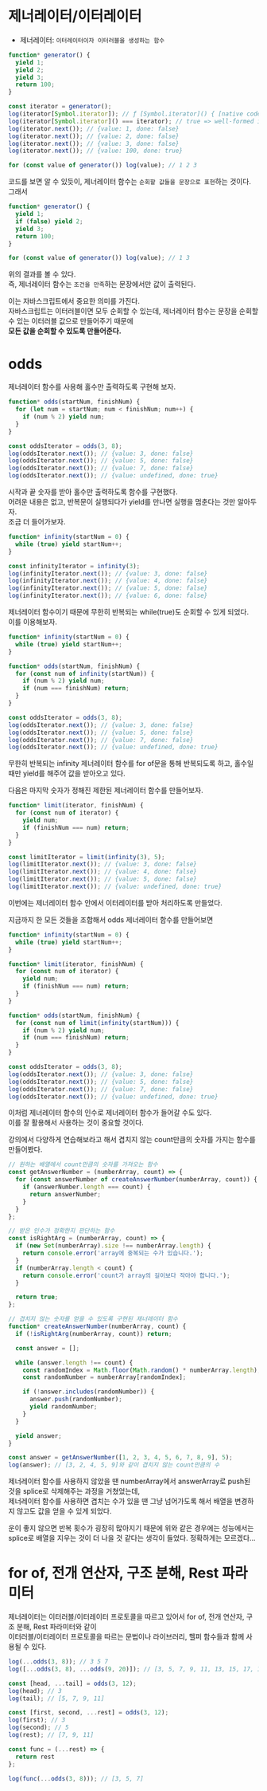 # 제너레이터/이터레이터
- 제너레이터: `이터레이터이자 이터러블을 생성하는 함수`

```javascript
function* generator() {
  yield 1;
  yield 2;
  yield 3;
  return 100;
}

const iterator = generator();
log(iterator[Symbol.iterator]); // ƒ [Symbol.iterator]() { [native code] }
log(iterator[Symbol.iterator]() === iterator); // true => well-formed iterator
log(iterator.next()); // {value: 1, done: false}
log(iterator.next()); // {value: 2, done: false}
log(iterator.next()); // {value: 3, done: false}
log(iterator.next()); // {value: 100, done: true}

for (const value of generator()) log(value); // 1 2 3
```

코드를 보면 알 수 있듯이, 제너레이터 함수는 `순회할 값들을 문장으로 표현`하는 것이다.<br>
그래서 
```javascript
function* generator() {
  yield 1;
  if (false) yield 2;
  yield 3;
  return 100;
}

for (const value of generator()) log(value); // 1 3
```
위의 결과를 볼 수 있다.<br>
즉, 제너레이터 함수는 `조건을 만족`하는 문장에서만 값이 출력된다.

이는 자바스크립트에서 중요한 의미를 가진다. <br>
자바스크립트는 이터러블이면 모두 순회할 수 있는데, 제너레이터 함수는 문장을 순회할 수 있는 이터러블 값으로 만들어주기 때문에 <br>
**모든 값을 순회할 수 있도록 만들어준다.**

# odds
제너레이터 함수를 사용해 홀수만 출력하도록 구현해 보자.
```javascript
function* odds(startNum, finishNum) {
  for (let num = startNum; num < finishNum; num++) {
    if (num % 2) yield num;
  }
}

const oddsIterator = odds(3, 8);
log(oddsIterator.next()); // {value: 3, done: false}
log(oddsIterator.next()); // {value: 5, done: false}
log(oddsIterator.next()); // {value: 7, done: false}
log(oddsIterator.next()); // {value: undefined, done: true}
```
시작과 끝 숫자를 받아 홀수만 출력하도록 함수를 구현했다. <br>
어려운 내용은 없고, 반복문이 실행되다가 yield를 만나면 실행을 멈춘다는 것만 알아두자.<br>
조금 더 들어가보자.

```javascript
function* infinity(startNum = 0) {
  while (true) yield startNum++;
}

const infinityIterator = infinity(3);
log(infinityIterator.next()); // {value: 3, done: false}
log(infinityIterator.next()); // {value: 4, done: false}
log(infinityIterator.next()); // {value: 5, done: false}
log(infinityIterator.next()); // {value: 6, done: false}
```
제너레이터 함수이기 때문에 무한히 반복되는 while(true)도 순회할 수 있게 되었다.<br>
이를 이용해보자.

```javascript
function* infinity(startNum = 0) {
  while (true) yield startNum++;
}

function* odds(startNum, finishNum) {
  for (const num of infinity(startNum)) {
    if (num % 2) yield num;
    if (num === finishNum) return;
  }
}

const oddsIterator = odds(3, 8);
log(oddsIterator.next()); // {value: 3, done: false}
log(oddsIterator.next()); // {value: 5, done: false}
log(oddsIterator.next()); // {value: 7, done: false}
log(oddsIterator.next()); // {value: undefined, done: true}
```
무한히 반복되는 infinity 제너레이터 함수를 for of문을 통해 반복되도록 하고, 홀수일 때만 yield를 해주어 값을 받아오고 있다.

다음은 마지막 숫자가 정해진 제한된 제너레이터 함수를 만들어보자.
```javascript
function* limit(iterator, finishNum) {
  for (const num of iterator) {
    yield num;
    if (finishNum === num) return;
  }
}

const limitIterator = limit(infinity(3), 5);
log(limitIterator.next()); // {value: 3, done: false}
log(limitIterator.next()); // {value: 4, done: false}
log(limitIterator.next()); // {value: 5, done: false}
log(limitIterator.next()); // {value: undefined, done: true}
```
이번에는 제너레이터 함수 안에서 이터레이터를 받아 처리하도록 만들었다.

지금까지 한 모든 것들을 조합해서 odds 제너레이터 함수를 만들어보면
```javascript
function* infinity(startNum = 0) {
  while (true) yield startNum++;
}

function* limit(iterator, finishNum) {
  for (const num of iterator) {
    yield num;
    if (finishNum === num) return;
  }
}

function* odds(startNum, finishNum) {
  for (const num of limit(infinity(startNum))) {
    if (num % 2) yield num;
    if (num === finishNum) return;
  }
}

const oddsIterator = odds(3, 8);
log(oddsIterator.next()); // {value: 3, done: false}
log(oddsIterator.next()); // {value: 5, done: false}
log(oddsIterator.next()); // {value: 7, done: false}
log(oddsIterator.next()); // {value: undefined, done: true}
```
이처럼 제너레이터 함수의 인수로 제너레이터 함수가 들어갈 수도 있다.<br>
이를 잘 활용해서 사용하는 것이 중요할 것이다.

강의에서 다양하게 연습해보라고 해서 겹치지 않는 count만큼의 숫자를 가지는 함수를 만들어봤다.
```javascript
// 원하는 배열에서 count만큼의 숫자를 가져오는 함수
const getAnswerNumber = (numberArray, count) => {
  for (const answerNumber of createAnswerNumber(numberArray, count)) {
    if (answerNumber.length === count) {
      return answerNumber;
    }
  }
};

// 받은 인수가 정확한지 판단하는 함수
const isRightArg = (numberArray, count) => {
  if (new Set(numberArray).size !== numberArray.length) {
    return console.error('array에 중복되는 수가 있습니다.');
  }
  if (numberArray.length < count) {
    return console.error('count가 array의 길이보다 작아야 합니다.');
  }

  return true;
};

// 겹치지 않는 숫자를 얻을 수 있도록 구현된 제너레이터 함수
function* createAnswerNumber(numberArray, count) {
  if (!isRightArg(numberArray, count)) return;

  const answer = [];

  while (answer.length !== count) {
    const randomIndex = Math.floor(Math.random() * numberArray.length);
    const randomNumber = numberArray[randomIndex];

    if (!answer.includes(randomNumber)) {
      answer.push(randomNumber);
      yield randomNumber;
    }
  }

  yield answer;
}

const answer = getAnswerNumber([1, 2, 3, 4, 5, 6, 7, 8, 9], 5);
log(answer); // [3, 2, 4, 5, 9]와 같이 겹치지 않는 count만큼의 수
```
제너레이터 함수를 사용하지 않았을 땐 numberArray에서 answerArray로 push된 것을 splice로 삭제해주는 과정을 거쳤었는데,<br>
제너레이터 함수를 사용하면 겹치는 수가 있을 땐 그냥 넘어가도록 해서 배열을 변경하지 않고도 값을 얻을 수 있게 되었다.

운이 좋지 않으면 반복 횟수가 굉장히 많아지기 때문에 위와 같은 경우에는 성능에서는<br>
splice로 배열을 지우는 것이 더 나을 것 같다는 생각이 들었다. 정확하게는 모르겠다...

# for of, 전개 연산자, 구조 분해, Rest 파라미터
제너레이터는 이터러블/이터레이터 프로토콜을 따르고 있어서 for of, 전개 연산자, 구조 분해, Rest 파라미터와 같이 <br>
이터러블/이터레이터 프로토콜을 따르는 문법이나 라이브러리, 헬퍼 함수들과 함께 사용될 수 있다.

```javascript
log(...odds(3, 8)); // 3 5 7
log([...odds(3, 8), ...odds(9, 20)]); // [3, 5, 7, 9, 11, 13, 15, 17, 19]

const [head, ...tail] = odds(3, 12);
log(head); // 3
log(tail); // [5, 7, 9, 11]

const [first, second, ...rest] = odds(3, 12);
log(first); // 3
log(second); // 5
log(rest); // [7, 9, 11]

const func = (...rest) => {
  return rest
};

log(func(...odds(3, 8))); // [3, 5, 7]
```
